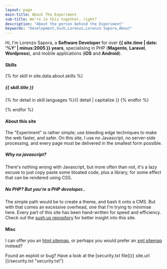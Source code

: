 ```yaml
---
layout: page
main-title: About The Experiment
sub-title: We're in this together, right?
description: "About the person behind the Experiment"
keywords: "Development,Sush,Lorenzo,Lorenzo Sapora,About"
---
```


Hi, I'm Lorenzo Sapora, a **Software Developer** for over **{{ site.time | date: '%Y' | minus:2005 }} years**, specialising in PHP (**Magento**, **Laravel**, **Wordpress**), and mobile applications (**iOS** and **Android**).

#### Skills

{% for skill in site.data.about.skills %}

##### {{ skill.title }}

{% for detail in skill.languages %}<span class="{{ detail }} about-language">{{ detail | capitalize }} </span>{% endfor %}

{% endfor %}

#### About this site

The "Experiment" is rather simple; use bleeding edge techniques to make the web faster, and safer. On this site, I use no Javascript, no server-side processing, and every page must be delivered in the smallest form possible.

##### Why no javascript?

There's nothing wrong with Javascript, but more often than not, it's a lazy excuse to just copy paste some bloated code, plus a library, for some effect that can be rendered using CSS.

##### No PHP? But you're a PHP developer..

The simple path would be to create a theme, and bash it onto a CMS. But with that comes an excessive overhead, one that I'm trying to minimise here. Every part of this site has been hand-written for speed and efficiency. Check out the [sush.us repository](https://git.knowbl.co/web/sush/sush-us/ "sush-us git repository") for better insight into this site.

#### Misc

I can offer you an [html sitemap](/sitemap.html), or perhaps you would prefer an [xml sitemap](/sitemap.xml) instead?

Found an exploit or bug? Have a look at the [security.txt file]({{ site.url }}/security.txt "security.txt")
